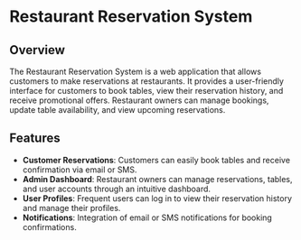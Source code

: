 # Restaurant Reservation System

## Overview
The Restaurant Reservation System is a web application that allows customers to make reservations at restaurants. It provides a user-friendly interface for customers to book tables, view their reservation history, and receive promotional offers. Restaurant owners can manage bookings, update table availability, and view upcoming reservations.

## Features
- **Customer Reservations**: Customers can easily book tables and receive confirmation via email or SMS.
- **Admin Dashboard**: Restaurant owners can manage reservations, tables, and user accounts through an intuitive dashboard.
- **User Profiles**: Frequent users can log in to view their reservation history and manage their profiles.
- **Notifications**: Integration of email or SMS notifications for booking confirmations.
